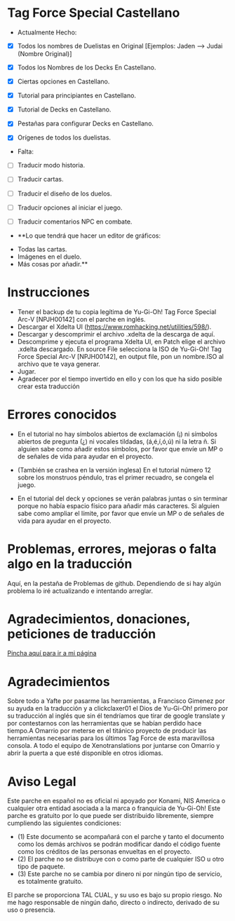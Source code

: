 # Tag Force Special Castellano
* Actualmente Hecho:
- [x] Todos los nombres de Duelistas en Original [Ejemplos: Jaden --> Judai (Nombre Original)]
- [x] Todos los Nombres de los Decks En Castellano.
- [x] Ciertas opciones en Castellano.
- [x] Tutorial para principiantes en Castellano.
- [x] Tutorial de Decks en Castellano.
- [x] Pestañas para configurar Decks en Castellano.
- [x] Orígenes de todos los duelistas.




* Falta:
- [ ] Traducir modo historia.
- [ ] Traducir cartas.
- [ ] Traducir el diseño de los duelos.
- [ ] Traducir opciones al iniciar el juego.
- [ ] Traducir comentarios NPC en combate.



* **Lo que tendrá que hacer un editor de gráficos:
- Todas las cartas.
- Imágenes en el duelo.
- Más cosas por añadir.**

# Instrucciones

- Tener el backup de tu copia legítima de Yu-Gi-Oh! Tag Force Special Arc-V [NPJH00142] con el parche en inglés.
- Descargar el Xdelta UI (https://www.romhacking.net/utilities/598/).
- Descargar y descomprimir el archivo .xdelta de  la descarga de aquí.
- Descomprime y ejecuta el programa Xdelta UI, en Patch elige el archivo .xdelta descargado. En source File selecciona la ISO de Yu-Gi-Oh! Tag Force Special Arc-V [NPJH00142], en output file, pon un nombre.ISO al archivo que te vaya generar.
- Jugar.
- Agradecer por el tiempo invertido en ello y con los que ha sido posible crear esta traducción


# Errores conocidos

- En el tutorial no hay símbolos abiertos de exclamación (¡) ni símbolos abiertos de pregunta (¿) ni vocales tildadas, (á,é,í,ó,ú) ni la letra ñ. Si alguien sabe como añadir estos símbolos, por favor que envíe un MP o de señales de vida para ayudar en el proyecto.

- (También se crashea en la versión inglesa) En el tutorial número 12 sobre los monstruos péndulo, tras el primer recuadro, se congela el juego.

- En el tutorial del deck y opciones se verán palabras juntas o sin terminar porque no había espacio físico para añadir más caracteres.
Si alguien sabe como ampliar el límite, por favor que envíe un MP o de señales de vida para ayudar en el proyecto.

# Problemas, errores, mejoras o falta algo en la traducción

Aquí, en la pestaña de Problemas de github. Dependiendo de si hay algún problema lo iré actualizando e intentando arreglar.



# Agradecimientos, donaciones, peticiones de traducción

[Pincha aquí para ir a mi página](http://wirecellar.com/500S) 

# Agradecimientos

Sobre todo a Yafte por pasarme las herramientas, a Francisco Gimenez por su ayuda en la traducción y a clickclaxer01 el Dios de Yu-Gi-Oh! primero por su traducción al inglés que sin él tendríamos que tirar de google translate y por contestarnos con las herramientas que se habían perdido hace tiempo.A Omarrio por meterse en el titánico proyecto de producir las herramientas necesarias para los últimos Tag Force de esta maravillosa consola. A todo el equipo de Xenotranslations por juntarse con Omarrio y abrir la puerta a que esté disponible en otros idiomas.



# Aviso Legal

Este parche en español no es oficial ni apoyado por Konami, NIS America o cualquier otra entidad asociada a la marca o franquicia de Yu-Gi-Oh! Este parche es gratuito por lo que puede ser distribuido libremente, siempre cumpliendo las siguientes condiciones: 
- (1) Este documento se acompañará con el parche y tanto el documento como los demás archivos se podrán modificar dando el código fuente como los créditos de las personas envueltas en el proyecto. 
- (2) El parche no se distribuye con o como parte de cualquier ISO u otro tipo de paquete. 
- (3) Este parche no se cambia por dinero ni por ningún tipo de servicio, es totalmente gratuito.

El parche se proporciona TAL CUAL, y su uso es bajo su propio riesgo. No me hago responsable de ningún daño, directo o indirecto, derivado de su uso o presencia.


